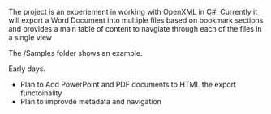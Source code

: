The project is an experiement in working with OpenXML in C#.   Currently it will export a Word Document into multiple files based on bookmark sections and provides a main table of content to navgiate through each of the files in a single view

The /Samples folder shows an example.

Early days.
- Plan to Add PowerPoint and PDF documents to HTML the export functoinality
- Plan to improvde metadata and navigation
  
